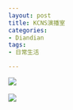 ```yaml
---
layout: post
title: KCNS演播室
categories:
- Diandian
tags:
- 日常生活

---
```

<p><img src="http://m1.img.srcdd.com/farm4/d/2012/0627/10/037D4E485DB3CA0E737B57002DC04D3D_B500_900_500_375.JPEG" />‍</p>
<p><img src="http://m1.img.srcdd.com/farm4/d/2012/0627/10/7E7525F0555438A8C50B9BAAE04B4921_B500_900_500_375.JPEG" />‍<br /></p>
<p></p>
